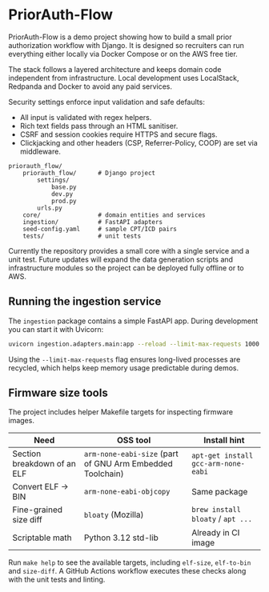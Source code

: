 # PriorAuth-Flow

PriorAuth-Flow is a demo project showing how to build a small prior authorization workflow with Django. It is designed so recruiters can run everything either locally via Docker Compose or on the AWS free tier.

The stack follows a layered architecture and keeps domain code independent from infrastructure. Local development uses LocalStack, Redpanda and Docker to avoid any paid services.

Security settings enforce input validation and safe defaults:

- All input is validated with regex helpers.
- Rich text fields pass through an HTML sanitiser.
- CSRF and session cookies require HTTPS and secure flags.
- Clickjacking and other headers (CSP, Referrer-Policy, COOP) are set via middleware.

```
priorauth_flow/
    priorauth_flow/      # Django project
        settings/
            base.py
            dev.py
            prod.py
        urls.py
    core/                # domain entities and services
    ingestion/           # FastAPI adapters
    seed-config.yaml     # sample CPT/ICD pairs
    tests/               # unit tests
```

Currently the repository provides a small core with a single service and a unit test. Future updates will expand the data generation scripts and infrastructure modules so the project can be deployed fully offline or to AWS.

## Running the ingestion service

The `ingestion` package contains a simple FastAPI app. During development you
can start it with Uvicorn:

```bash
uvicorn ingestion.adapters.main:app --reload --limit-max-requests 1000
```

Using the `--limit-max-requests` flag ensures long-lived processes are
recycled, which helps keep memory usage predictable during demos.

## Firmware size tools

The project includes helper Makefile targets for inspecting firmware images.

| Need | OSS tool | Install hint |
| ---- | -------- | ------------ |
| Section breakdown of an ELF | `arm-none-eabi-size` (part of GNU Arm Embedded Toolchain) | `apt-get install gcc-arm-none-eabi` |
| Convert ELF → BIN | `arm-none-eabi-objcopy` | Same package |
| Fine-grained size diff | `bloaty` (Mozilla) | `brew install bloaty` / `apt ...` |
| Scriptable math | Python 3.12 std-lib | Already in CI image |

Run `make help` to see the available targets, including `elf-size`, `elf-to-bin` and `size-diff`. A GitHub Actions workflow executes these checks along with the unit tests and linting.

